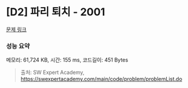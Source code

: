 # [D2] 파리 퇴치 - 2001 

[문제 링크](https://swexpertacademy.com/main/code/problem/problemDetail.do?contestProbId=AV5PzOCKAigDFAUq) 

### 성능 요약

메모리: 61,724 KB, 시간: 155 ms, 코드길이: 451 Bytes



> 출처: SW Expert Academy, https://swexpertacademy.com/main/code/problem/problemList.do